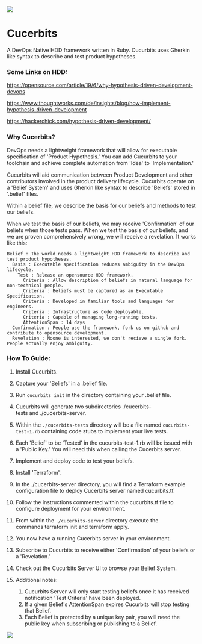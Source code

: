 <img src="https://media.giphy.com/media/3oEduQAsYcJKQH2XsI/giphy.gif" >

# Cucerbits

A DevOps Native HDD framework written in Ruby. Cucurbits uses Gherkin like syntax to describe and test product hypotheses.

### Some Links on HDD:

https://opensource.com/article/19/6/why-hypothesis-driven-development-devops

https://www.thoughtworks.com/de/insights/blog/how-implement-hypothesis-driven-development

https://hackerchick.com/hypothesis-driven-development/

### Why Cucerbits?

DevOps needs a lightweight framework that will allow for executable specification of 'Product Hypothesis.' You can add Cucurbits to your toolchain and achieve complete automation from 'Idea' to 'Implementation.'

Cucurbits will aid communication between Product Development and other contributors involved in the product delivery lifecycle.
Cucurbits operate on a 'Belief System' and uses Gherkin like syntax to describe 'Beliefs' stored in '.belief' files.

Within a belief file, we describe the basis for our beliefs and methods to test our beliefs. 

When we test the basis of our beliefs, we may receive 'Confirmation' of our beliefs when those tests pass. When we test the basis of our beliefs, and we are proven comprehensively wrong, we will receive a revelation. It works like this:

````
Belief : The world needs a lightweight HDD framework to describe and test product hypotheses.
  Basis : Executable specification reduces ambiguity in the DevOps lifecycle.
    Test : Release an opensource HDD framework.
      Criteria : Allow description of beliefs in natural language for non-technical people.
      Criteria : Beliefs must be captured as an Executable Specification.
      Criteria : Developed in familiar tools and languages for engineers.
      Criteria : Infrastructure as Code deployable.
      Criteria : Capable of managing long-running tests.
      AttentionSpan : 14 days
  Comfirmation : People use the framework, fork us on github and contribute to opensource development.
  Revelation : Noone is interested, we don't recieve a single fork. People actually enjoy ambiguity.
````

### How To Guide:

1. Install Cucurbits.

2. Capture your 'Beliefs' in a .belief file.

3. Run `cucurbits init` in the directory containing your .belief file.

4. Cucurbits will generate two subdirectories ./cucerbits-tests and ./cucerbits-server.

5. Within the `./cucerbits-tests` directory will be a file named `cucurbits-test-1.rb` containing code stubs to implement your live tests.

6. Each 'Belief' to be 'Tested' in the cucurbits-test-1.rb will be issued with a 'Public Key.' You will need this when calling the Cucerbits server.

7. Implement and deploy code to test your beliefs.

8. Install 'Terraform'.

9. In the ./cucerbits-server directory, you will find a Terraform example configuration file to deploy Cucerbits server named cucurbits.tf.

10. Follow the instructions commented within the cucurbits.tf file to configure deployment for your environment.

11. From within the `./cucerbits-server` directory execute the commands terraform init and terraform apply.

12. You now have a running Cucerbits server in your environment.

13. Subscribe to Cucurbits to receive either 'Confirmation' of your beliefs or a 'Revelation.'

14. Check out the Cucurbits Server UI to browse your Belief System.

15. Additional notes:
    1. Cucurbits Server will only start testing beliefs once it has received notification 'Test Criteria' have been deployed.
    2. If a given Belief's AttentionSpan expires Cucurbits will stop testing that Belief.
    3. Each Belief is protected by a unique key pair, you will need the public key when subscribing or publishing to a Belief.
    

<img src="https://media.giphy.com/media/6y0KtNGlTyBRcj8GIy/giphy.gif" >
